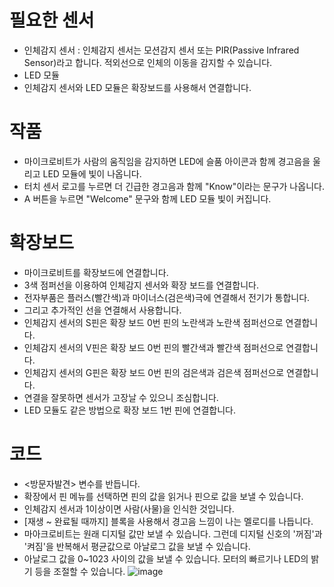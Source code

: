 # 필요한 센서
* 인체감지 센서 : 인체감지 센서는 모션감지 센서 또는 PIR(Passive Infrared Sensor)라고 합니다. 적외선으로 인체의 이동을 감지할 수 있습니다. 
* LED 모듈
* 인체감지 센서와 LED 모듈은 확장보드를 사용해서 연결합니다.

# 작품
* 마이크로비트가 사람의 움직임을 감지하면 LED에 슬품 아이콘과 함께 경고음을 울리고 LED 모듈에 빛이 나옵니다.
* 터치 센서 로고를 누르면 더 긴급한 경고음과 함께 "Know"이라는 문구가 나옵니다.
* A 버튼을 누르면 "Welcome" 문구와 함께 LED 모듈 빛이 커집니다.

# 확장보드
* 마이크로비트를 확장보드에 연결합니다.
* 3색 점퍼선을 이용하여 인체감지 센서와 확장 보드를 연결합니다.
* 전자부품은 플러스(빨간색)과 마이너스(검은색)극에 연결해서 전기가 통합니다.
* 그리고 추가적인 선을 연결해서 사용합니다.
* 인체감지 센서의 S핀은 확장 보드 0번 핀의 노란색과 노란색 점퍼선으로 연결합니다.
* 인체감지 센서의 V핀은 확장 보드 0번 핀의 빨간색과 빨간색 점퍼선으로 연결합니다.
* 인체감지 센서의 G핀은 확장 보드 0번 핀의 검은색과 검은색 점퍼선으로 연결합니다.
* 연결을 잘못하면 센서가 고장날 수 있으니 조심합니다.
* LED 모듈도 같은 방법으로 확장 보드 1번 핀에 연결합니다.

# 코드
* <방문자발견> 변수를 반듭니다.
* 확장에서 핀 메뉴를 선택하면 핀의 값을 읽거나 핀으로 값을 보낼 수 있습니다.
* 인체감지 센서과 1이상이면 사람(사물)을 인식한 것입니다.
* [재생 ~ 완료될 때까지] 블록을 사용해서 경고음 느낌이 나는 멜로디를 나듭니다.
* 마아크로비트는 원래 디지털 값만 보낼 수 있습니다. 그런데 디지털 신호의 '꺼짐'과 '켜짐'을 반복해서 평균값으로 아날로그 값을 보낼 수 있습니다. 
* 아날로그 값을 0~1023 사이의 값을 보낼 수 있습니다. 모터의 빠르기나 LED의 밝기 등을 조절할 수 있습니다.
![image](https://github.com/itple-sw/microbit/assets/76088532/8a76654c-8f0f-435e-9dc1-908840482de3)   



